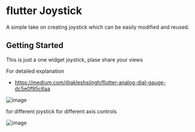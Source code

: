 # flutter Joystick

A simple take on creating joystick which can be easily modified and reused.

## Getting Started

This is just a one widget joystick, plase share your views

For detailed explanation
- https://medium.com/@akleshsiingh/flutter-analog-dial-gauge-dc5e0f95c6aa


![image](https://user-images.githubusercontent.com/28624436/147547780-456d9f10-5f7d-41c0-9420-4fe46bb18c83.png)

for different joystick for different axis controls

![image](https://user-images.githubusercontent.com/28624436/147551439-09a05d00-cf6d-4bd4-bfe1-a1b4b0c2b768.png)
